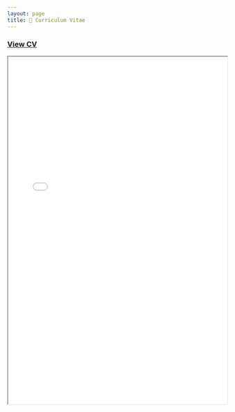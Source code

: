 ```yaml
---
layout: page
title: 📄 Curriculum Vitae
---
```


### [View CV](assets/CV.pdf)

<iframe src="assets/CV.pdf" width="100%" height="800px"></iframe>
